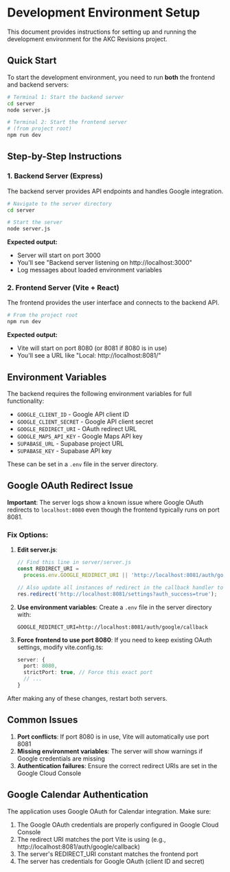 # Development Environment Setup

This document provides instructions for setting up and running the development environment for the AKC Revisions project.

## Quick Start

To start the development environment, you need to run **both** the frontend and backend servers:

```bash
# Terminal 1: Start the backend server
cd server
node server.js

# Terminal 2: Start the frontend server
# (from project root)
npm run dev
```

## Step-by-Step Instructions

### 1. Backend Server (Express)

The backend server provides API endpoints and handles Google integration.

```bash
# Navigate to the server directory
cd server

# Start the server
node server.js
```

**Expected output:**

- Server will start on port 3000
- You'll see "Backend server listening on http://localhost:3000"
- Log messages about loaded environment variables

### 2. Frontend Server (Vite + React)

The frontend provides the user interface and connects to the backend API.

```bash
# From the project root
npm run dev
```

**Expected output:**

- Vite will start on port 8080 (or 8081 if 8080 is in use)
- You'll see a URL like "Local: http://localhost:8081/"

## Environment Variables

The backend requires the following environment variables for full functionality:

- `GOOGLE_CLIENT_ID` - Google API client ID
- `GOOGLE_CLIENT_SECRET` - Google API client secret
- `GOOGLE_REDIRECT_URI` - OAuth redirect URL
- `GOOGLE_MAPS_API_KEY` - Google Maps API key
- `SUPABASE_URL` - Supabase project URL
- `SUPABASE_KEY` - Supabase API key

These can be set in a `.env` file in the server directory.

## Google OAuth Redirect Issue

**Important**: The server logs show a known issue where Google OAuth redirects to `localhost:8080` even though the frontend typically runs on port 8081.

### Fix Options:

1. **Edit server.js**:

   ```javascript
   // Find this line in server/server.js
   const REDIRECT_URI =
     process.env.GOOGLE_REDIRECT_URI || 'http://localhost:8081/auth/google/callback';

   // Also update all instances of redirect in the callback handler to use port 8081
   res.redirect('http://localhost:8081/settings?auth_success=true');
   ```

2. **Use environment variables**:
   Create a `.env` file in the server directory with:

   ```
   GOOGLE_REDIRECT_URI=http://localhost:8081/auth/google/callback
   ```

3. **Force frontend to use port 8080**:
   If you need to keep existing OAuth settings, modify vite.config.ts:
   ```typescript
   server: {
     port: 8080,
     strictPort: true, // Force this exact port
     // ...
   }
   ```

After making any of these changes, restart both servers.

## Common Issues

1. **Port conflicts**: If port 8080 is in use, Vite will automatically use port 8081
2. **Missing environment variables**: The server will show warnings if Google credentials are missing
3. **Authentication failures**: Ensure the correct redirect URIs are set in the Google Cloud Console

## Google Calendar Authentication

The application uses Google OAuth for Calendar integration. Make sure:

1. The Google OAuth credentials are properly configured in Google Cloud Console
2. The redirect URI matches the port Vite is using (e.g., http://localhost:8081/auth/google/callback)
3. The server's REDIRECT_URI constant matches the frontend port
4. The server has credentials for Google OAuth (client ID and secret)
